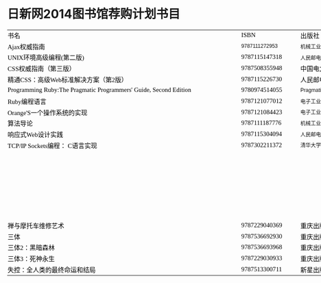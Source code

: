 <html xmlns:o="urn:schemas-microsoft-com:office:office"
xmlns:x="urn:schemas-microsoft-com:office:excel"
xmlns="http://www.w3.org/TR/REC-html40">

<head>
<meta http-equiv=Content-Type content="text/html; charset=gb2312">
<meta name=ProgId content=Excel.Sheet>
<meta name=Generator content="Microsoft Excel 12">
<link rel=File-List href="图书馆荐购计划.files/filelist.xml">
<style id="图书馆荐购计划_18732_Styles">
<!--table
	{mso-displayed-decimal-separator:"\.";
	mso-displayed-thousand-separator:"\,";}
.font518732
	{color:windowtext;
	font-size:9.0pt;
	font-weight:400;
	font-style:normal;
	text-decoration:none;
	font-family:宋体;
	mso-generic-font-family:auto;
	mso-font-charset:134;}
.font618732
	{color:#111111;
	font-size:9.0pt;
	font-weight:400;
	font-style:normal;
	text-decoration:none;
	font-family:宋体;
	mso-generic-font-family:auto;
	mso-font-charset:134;}
.xl1518732
	{padding-top:1px;
	padding-right:1px;
	padding-left:1px;
	mso-ignore:padding;
	color:black;
	font-size:11.0pt;
	font-weight:400;
	font-style:normal;
	text-decoration:none;
	font-family:宋体;
	mso-generic-font-family:auto;
	mso-font-charset:134;
	mso-number-format:General;
	text-align:general;
	vertical-align:middle;
	mso-background-source:auto;
	mso-pattern:auto;
	white-space:nowrap;}
.xl6418732
	{padding-top:1px;
	padding-right:1px;
	padding-left:1px;
	mso-ignore:padding;
	color:#111111;
	font-size:9.0pt;
	font-weight:400;
	font-style:normal;
	text-decoration:none;
	font-family:Arial, sans-serif;
	mso-font-charset:0;
	mso-number-format:General;
	text-align:general;
	vertical-align:middle;
	mso-background-source:auto;
	mso-pattern:auto;
	white-space:nowrap;}
.xl6518732
	{padding-top:1px;
	padding-right:1px;
	padding-left:1px;
	mso-ignore:padding;
	color:black;
	font-size:11.0pt;
	font-weight:400;
	font-style:normal;
	text-decoration:none;
	font-family:宋体;
	mso-generic-font-family:auto;
	mso-font-charset:134;
	mso-number-format:"\@";
	text-align:general;
	vertical-align:middle;
	mso-background-source:auto;
	mso-pattern:auto;
	white-space:nowrap;}
.xl6618732
	{padding-top:1px;
	padding-right:1px;
	padding-left:1px;
	mso-ignore:padding;
	color:#111111;
	font-size:9.0pt;
	font-weight:400;
	font-style:normal;
	text-decoration:none;
	font-family:Arial, sans-serif;
	mso-font-charset:0;
	mso-number-format:"\@";
	text-align:general;
	vertical-align:middle;
	mso-background-source:auto;
	mso-pattern:auto;
	white-space:nowrap;}
.xl6718732
	{padding-top:1px;
	padding-right:1px;
	padding-left:1px;
	mso-ignore:padding;
	color:black;
	font-size:11.0pt;
	font-weight:400;
	font-style:normal;
	text-decoration:none;
	font-family:宋体;
	mso-generic-font-family:auto;
	mso-font-charset:134;
	mso-number-format:General;
	text-align:left;
	vertical-align:middle;
	mso-background-source:auto;
	mso-pattern:auto;
	white-space:nowrap;}
ruby
	{ruby-align:left;}
rt
	{color:windowtext;
	font-size:9.0pt;
	font-weight:400;
	font-style:normal;
	text-decoration:none;
	font-family:宋体;
	mso-generic-font-family:auto;
	mso-font-charset:134;
	mso-char-type:none;}
-->
</style>
</head>

<body>
<!--[if !excel]>　　<![endif]-->
<!--下列信息由 Microsoft Office Excel 的“发布为网页”向导生成。-->
<!--如果同一条目从 Excel 中重新发布，则所有位于 DIV 标记之间的信息均将被替换。-->
<!----------------------------->
<!--“从 EXCEL 发布网页”向导开始-->
<!----------------------------->

<h1>日新网2014图书馆荐购计划书目</h1>

<div id="图书馆荐购计划_18732" align=center x:publishsource="Excel">

<table border=0 cellpadding=0 cellspacing=0 width=1267 style='border-collapse:
 collapse;table-layout:fixed;width:950pt'>
 <col width=547 style='mso-width-source:userset;mso-width-alt:17504;width:410pt'>
 <col class=xl6518732 width=137 style='mso-width-source:userset;mso-width-alt:
 4384;width:103pt'>
 <col width=192 style='mso-width-source:userset;mso-width-alt:6144;width:144pt'>
 <col width=391 style='mso-width-source:userset;mso-width-alt:12512;width:293pt'>
 <tr height=18 style='height:13.5pt'>
  <td height=18 class=xl1518732 width=547 style='height:13.5pt;width:410pt'>书名</td>
  <td class=xl6518732 width=137 style='width:103pt'>ISBN</td>
  <td class=xl1518732 width=192 style='width:144pt'>出版社</td>
  <td class=xl1518732 width=391 style='width:293pt'>备注</td>
 </tr>
 <tr height=18 style='height:13.5pt'>
  <td height=18 class=xl1518732 style='height:13.5pt'>Ajax权威指南</td>
  <td class=xl6618732><span style='orphans: auto;text-align:start;widows: auto;
  -webkit-text-stroke-width: 0px'>9787111272953</span></td>
  <td class=xl6418732><span style='orphans: auto;text-align:start;widows: auto;
  -webkit-text-stroke-width: 0px'>机械工业出版社</span></td>
  <td class=xl1518732></td>
 </tr>
 <tr height=18 style='height:13.5pt'>
  <td height=18 class=xl1518732 style='height:13.5pt'><span property="v:itemreviewed">UNIX环境高级编程(第二版)</span></td>
  <td class=xl6518732><span style='orphans: auto;text-align:start;widows: auto;
  -webkit-text-stroke-width: 0px'><span style='orphans: auto;text-align:start;
  widows: auto;-webkit-text-stroke-width: 0px'>9787115147318</span></span></td>
  <td class=xl6418732><span style='orphans: auto;text-align:start;widows: auto;
  -webkit-text-stroke-width: 0px'>人民邮电出版社</span></td>
  <td class=xl1518732></td>
 </tr>
 <tr height=18 style='height:13.5pt'>
  <td height=18 class=xl1518732 style='height:13.5pt'><span property="v:itemreviewed">CSS权威指南（第三版）</span></td>
  <td class=xl6518732><span style='orphans: auto;text-align:start;widows: auto;
  -webkit-text-stroke-width: 0px'>9787508355948</span></td>
  <td class=xl1518732>中国电力出版社</td>
  <td class=xl1518732>图书馆只有英文影印版</td>
 </tr>
 <tr height=18 style='height:13.5pt'>
  <td height=18 class=xl1518732 style='height:13.5pt'><span property="v:itemreviewed">精通CSS：高级Web标准解决方案（第2版）</span></td>
  <td class=xl6518732>9787115226730</td>
  <td class=xl1518732>人民邮电出版社</td>
  <td class=xl1518732></td>
 </tr>
 <tr height=18 style='height:13.5pt'>
  <td height=18 class=xl1518732 style='height:13.5pt'><span property="v:itemreviewed">Programming
  Ruby:The Pragmatic Programmers' Guide, Second Edition</span></td>
  <td class=xl6518732>9780974514055</td>
  <td class=xl6418732><span style='orphans: auto;text-align:start;widows: auto;
  -webkit-text-stroke-width: 0px'>Pragmatic Bookshelf</span></td>
  <td class=xl1518732>Ruby最经典的书之一，图书馆只有两本过时的07年中翻版</td>
 </tr>
 <tr height=18 style='height:13.5pt'>
  <td height=18 class=xl1518732 style='height:13.5pt'><span property="v:itemreviewed">Ruby编程语言</span></td>
  <td class=xl6518732>9787121077012</td>
  <td class=xl6418732><font class="font618732">电子工业出版社</font></td>
  <td class=xl1518732></td>
 </tr>
 <tr height=18 style='height:13.5pt'>
  <td height=18 class=xl1518732 style='height:13.5pt'>Orange'S一个操作系统的实现</td>
  <td class=xl6518732>9787121084423</td>
  <td class=xl6418732><font class="font618732">电子工业出版社</font></td>
  <td class=xl1518732></td>
 </tr>
 <tr height=18 style='height:13.5pt'>
  <td height=18 class=xl1518732 style='height:13.5pt'><span property="v:itemreviewed"><span
  property="v:itemreviewed">算法导论</span></span></td>
  <td class=xl6518732>9787111187776</td>
  <td class=xl6418732><font class="font618732">机械工业出版社</font></td>
  <td class=xl1518732>算法经典，图书馆没有这个中文版</td>
 </tr>
 <tr height=18 style='height:13.5pt'>
  <td height=18 class=xl1518732 style='height:13.5pt'>响应式Web设计实践</td>
  <td class=xl6518732>9787115304094</td>
  <td class=xl6418732><font class="font618732">人民邮电出版社</font></td>
  <td class=xl1518732></td>
 </tr>
 <tr height=18 style='height:13.5pt'>
  <td height=18 class=xl1518732 style='height:13.5pt'>TCP/IP Sockets编程： C语言实现</td>
  <td class=xl6518732>9787302211372</td>
  <td class=xl6418732><font class="font618732">清华大学出版社</font></td>
  <td class=xl1518732></td>
 </tr>
 <tr height=18 style='height:13.5pt'>
  <td height=18 class=xl1518732 style='height:13.5pt'></td>
  <td class=xl6518732></td>
  <td class=xl1518732></td>
  <td class=xl1518732></td>
 </tr>
 <tr height=18 style='height:13.5pt'>
  <td height=18 class=xl1518732 style='height:13.5pt'></td>
  <td class=xl6518732></td>
  <td class=xl1518732></td>
  <td class=xl1518732></td>
 </tr>
 <tr height=18 style='height:13.5pt'>
  <td height=18 class=xl1518732 style='height:13.5pt'></td>
  <td class=xl6518732></td>
  <td class=xl1518732></td>
  <td class=xl1518732></td>
 </tr>
 <tr height=18 style='height:13.5pt'>
  <td height=18 class=xl1518732 style='height:13.5pt'></td>
  <td class=xl6518732></td>
  <td class=xl1518732></td>
  <td class=xl1518732></td>
 </tr>
 <tr height=18 style='height:13.5pt'>
  <td height=18 class=xl1518732 style='height:13.5pt'></td>
  <td class=xl6518732></td>
  <td class=xl1518732></td>
  <td class=xl1518732></td>
 </tr>
 <tr height=18 style='height:13.5pt'>
  <td height=18 class=xl1518732 style='height:13.5pt'></td>
  <td class=xl6518732></td>
  <td class=xl1518732></td>
  <td class=xl1518732></td>
 </tr>
 <tr height=18 style='height:13.5pt'>
  <td height=18 class=xl1518732 style='height:13.5pt'></td>
  <td class=xl6518732></td>
  <td class=xl1518732></td>
  <td class=xl1518732></td>
 </tr>
 <tr height=18 style='height:13.5pt'>
  <td height=18 class=xl1518732 style='height:13.5pt'></td>
  <td class=xl6518732></td>
  <td class=xl1518732></td>
  <td class=xl1518732></td>
 </tr>
 <tr height=18 style='height:13.5pt'>
  <td height=18 class=xl1518732 style='height:13.5pt'></td>
  <td class=xl6518732></td>
  <td class=xl1518732></td>
  <td class=xl1518732></td>
 </tr>
 <tr height=18 style='height:13.5pt'>
  <td height=18 class=xl1518732 style='height:13.5pt'><span property="v:itemreviewed">禅与摩托车维修艺术</span></td>
  <td class=xl6518732><span style='orphans: auto;text-align:start;widows: auto;
  -webkit-text-stroke-width: 0px'>9787229040369</span></td>
  <td class=xl1518732>重庆出版社</td>
  <td class=xl1518732>标题很猎奇但是内容很不错</td>
 </tr>
 <tr height=18 style='height:13.5pt'>
  <td height=18 class=xl1518732 style='height:13.5pt'>三体</td>
  <td class=xl6518732>9787536692930</td>
  <td class=xl1518732>重庆出版社</td>
  <td rowspan=3 class=xl6718732>中国科幻鼻祖</td>
 </tr>
 <tr height=18 style='height:13.5pt'>
  <td height=18 class=xl1518732 style='height:13.5pt'>三体2：黑暗森林</td>
  <td class=xl6518732><span style='orphans: auto;text-align:start;widows: auto;
  -webkit-text-stroke-width: 0px'>9787536693968</span></td>
  <td class=xl1518732>重庆出版社</td>
 </tr>
 <tr height=18 style='height:13.5pt'>
  <td height=18 class=xl1518732 style='height:13.5pt'>三体3：死神永生</td>
  <td class=xl6518732>9787229030933</td>
  <td class=xl1518732>重庆出版社</td>
 </tr>
 <tr height=18 style='height:13.5pt'>
  <td height=18 class=xl1518732 style='height:13.5pt'><span property="v:itemreviewed">失控：全人类的最终命运和结局</span></td>
  <td class=xl6518732>9787513300711</td>
  <td class=xl1518732>新星出版社</td>
  <td class=xl1518732></td>
 </tr>
 <![if supportMisalignedColumns]>
 <tr height=0 style='display:none'>
  <td width=547 style='width:410pt'></td>
  <td width=137 style='width:103pt'></td>
  <td width=192 style='width:144pt'></td>
  <td width=391 style='width:293pt'></td>
 </tr>
 <![endif]>
</table>

</div>


<!----------------------------->
<!--“从 EXCEL 发布网页”向导结束-->
<!----------------------------->
</body>

</html>
